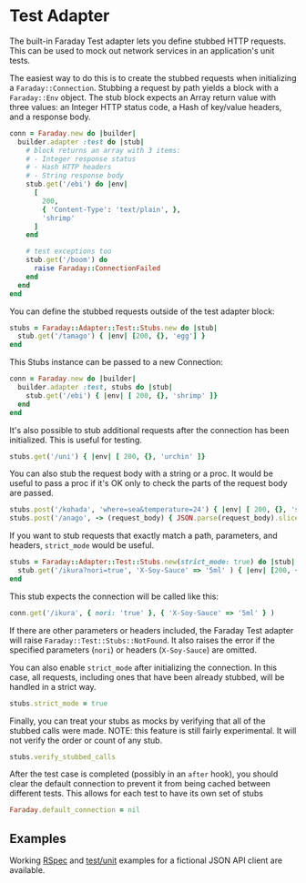 # Test Adapter

The built-in Faraday Test adapter lets you define stubbed HTTP requests. This can
be used to mock out network services in an application's unit tests.

The easiest way to do this is to create the stubbed requests when initializing
a `Faraday::Connection`. Stubbing a request by path yields a block with a
`Faraday::Env` object. The stub block expects an Array return value with three
values: an Integer HTTP status code, a Hash of key/value headers, and a
response body.

```ruby
conn = Faraday.new do |builder|
  builder.adapter :test do |stub|
    # block returns an array with 3 items:
    # - Integer response status
    # - Hash HTTP headers
    # - String response body
    stub.get('/ebi') do |env|
      [
        200,
        { 'Content-Type': 'text/plain', },
        'shrimp'
      ]
    end

    # test exceptions too
    stub.get('/boom') do
      raise Faraday::ConnectionFailed
    end
  end
end
```

You can define the stubbed requests outside of the test adapter block:

```ruby
stubs = Faraday::Adapter::Test::Stubs.new do |stub|
  stub.get('/tamago') { |env| [200, {}, 'egg'] }
end
```

This Stubs instance can be passed to a new Connection:

```ruby
conn = Faraday.new do |builder|
  builder.adapter :test, stubs do |stub|
    stub.get('/ebi') { |env| [ 200, {}, 'shrimp' ]}
  end
end
```

It's also possible to stub additional requests after the connection has been
initialized. This is useful for testing.

```ruby
stubs.get('/uni') { |env| [ 200, {}, 'urchin' ]}
```

You can also stub the request body with a string or a proc.
It would be useful to pass a proc if it's OK only to check the parts of the request body are passed.

```ruby
stubs.post('/kohada', 'where=sea&temperature=24') { |env| [ 200, {}, 'spotted gizzard shad' ]}
stubs.post('/anago', -> (request_body) { JSON.parse(request_body).slice('name') == { 'name' => 'Wakamoto' } }) { |env| [200, {}, 'conger eel'] }
```

If you want to stub requests that exactly match a path, parameters, and headers,
`strict_mode` would be useful.

```ruby
stubs = Faraday::Adapter::Test::Stubs.new(strict_mode: true) do |stub|
  stub.get('/ikura?nori=true', 'X-Soy-Sauce' => '5ml' ) { |env| [200, {}, 'ikura gunkan maki'] }
end
```

This stub expects the connection will be called like this:

```ruby
conn.get('/ikura', { nori: 'true' }, { 'X-Soy-Sauce' => '5ml' } )
```

If there are other parameters or headers included, the Faraday Test adapter
will raise `Faraday::Test::Stubs::NotFound`. It also raises the error
if the specified parameters (`nori`) or headers (`X-Soy-Sauce`) are omitted.

You can also enable `strict_mode` after initializing the connection.
In this case, all requests, including ones that have been already stubbed,
will be handled in a strict way.

```ruby
stubs.strict_mode = true
```

Finally, you can treat your stubs as mocks by verifying that all of the stubbed
calls were made. NOTE: this feature is still fairly experimental. It will not
verify the order or count of any stub.

```ruby
stubs.verify_stubbed_calls
```

After the test case is completed (possibly in an `after` hook), you should clear
the default connection to prevent it from being cached between different tests.
This allows for each test to have its own set of stubs

```ruby
Faraday.default_connection = nil
```

## Examples

Working [RSpec] and [test/unit] examples for a fictional JSON API client are
available.

[RSpec]: https://github.com/lostisland/faraday/blob/main/examples/client_spec.rb
[test/unit]: https://github.com/lostisland/faraday/blob/main/examples/client_test.rb
